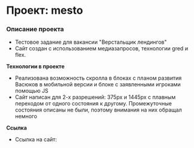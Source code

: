 # Проект: mesto

### Описание проекта
* Тестовое задание для вакансии "Верстальщик лендингов"
* Сайт создан с использованием медиазапросов, технологии gred и flex.  


**Технологии в проекте**
* Реализована возможность скролла в блоках с планом развития Васюков в мобильной версии и блоке с заявленными игроками помощью JS
* Сайт написан для 2-х разрешений: 375px и 1445px c плавным переходом от одного состояния к другому. Промежуточные состояния описаны не были, поэтому внимания на них обращал немного


**Ссылка**

* Ссылка на сайт: 

